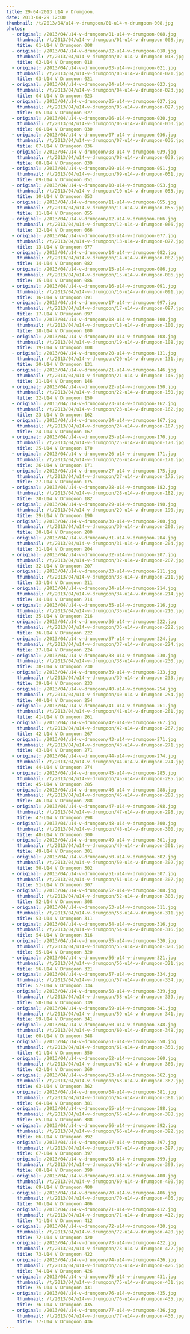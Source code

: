 ```yaml
---
title: 29-04-2013 U14 v Drumgoon.
date: 2013-04-29 12:00
thumbnail: /t/2013/04/u14-v-drumgoon/01-u14-v-drumgoon-008.jpg
photos:
  - original: /2013/04/u14-v-drumgoon/01-u14-v-drumgoon-008.jpg
    thumbnail: /t/2013/04/u14-v-drumgoon/01-u14-v-drumgoon-008.jpg
    title: 01-U14 V Drumgoon 008
  - original: /2013/04/u14-v-drumgoon/02-u14-v-drumgoon-018.jpg
    thumbnail: /t/2013/04/u14-v-drumgoon/02-u14-v-drumgoon-018.jpg
    title: 02-U14 V Drumgoon 018
  - original: /2013/04/u14-v-drumgoon/03-u14-v-drumgoon-021.jpg
    thumbnail: /t/2013/04/u14-v-drumgoon/03-u14-v-drumgoon-021.jpg
    title: 03-U14 V Drumgoon 021
  - original: /2013/04/u14-v-drumgoon/04-u14-v-drumgoon-023.jpg
    thumbnail: /t/2013/04/u14-v-drumgoon/04-u14-v-drumgoon-023.jpg
    title: 04-U14 V Drumgoon 023
  - original: /2013/04/u14-v-drumgoon/05-u14-v-drumgoon-027.jpg
    thumbnail: /t/2013/04/u14-v-drumgoon/05-u14-v-drumgoon-027.jpg
    title: 05-U14 V Drumgoon 027
  - original: /2013/04/u14-v-drumgoon/06-u14-v-drumgoon-030.jpg
    thumbnail: /t/2013/04/u14-v-drumgoon/06-u14-v-drumgoon-030.jpg
    title: 06-U14 V Drumgoon 030
  - original: /2013/04/u14-v-drumgoon/07-u14-v-drumgoon-036.jpg
    thumbnail: /t/2013/04/u14-v-drumgoon/07-u14-v-drumgoon-036.jpg
    title: 07-U14 V Drumgoon 036
  - original: /2013/04/u14-v-drumgoon/08-u14-v-drumgoon-039.jpg
    thumbnail: /t/2013/04/u14-v-drumgoon/08-u14-v-drumgoon-039.jpg
    title: 08-U14 V Drumgoon 039
  - original: /2013/04/u14-v-drumgoon/09-u14-v-drumgoon-051.jpg
    thumbnail: /t/2013/04/u14-v-drumgoon/09-u14-v-drumgoon-051.jpg
    title: 09-U14 V Drumgoon 051
  - original: /2013/04/u14-v-drumgoon/10-u14-v-drumgoon-053.jpg
    thumbnail: /t/2013/04/u14-v-drumgoon/10-u14-v-drumgoon-053.jpg
    title: 10-U14 V Drumgoon 053
  - original: /2013/04/u14-v-drumgoon/11-u14-v-drumgoon-055.jpg
    thumbnail: /t/2013/04/u14-v-drumgoon/11-u14-v-drumgoon-055.jpg
    title: 11-U14 V Drumgoon 055
  - original: /2013/04/u14-v-drumgoon/12-u14-v-drumgoon-066.jpg
    thumbnail: /t/2013/04/u14-v-drumgoon/12-u14-v-drumgoon-066.jpg
    title: 12-U14 V Drumgoon 066
  - original: /2013/04/u14-v-drumgoon/13-u14-v-drumgoon-077.jpg
    thumbnail: /t/2013/04/u14-v-drumgoon/13-u14-v-drumgoon-077.jpg
    title: 13-U14 V Drumgoon 077
  - original: /2013/04/u14-v-drumgoon/14-u14-v-drumgoon-082.jpg
    thumbnail: /t/2013/04/u14-v-drumgoon/14-u14-v-drumgoon-082.jpg
    title: 14-U14 V Drumgoon 082
  - original: /2013/04/u14-v-drumgoon/15-u14-v-drumgoon-086.jpg
    thumbnail: /t/2013/04/u14-v-drumgoon/15-u14-v-drumgoon-086.jpg
    title: 15-U14 V Drumgoon 086
  - original: /2013/04/u14-v-drumgoon/16-u14-v-drumgoon-091.jpg
    thumbnail: /t/2013/04/u14-v-drumgoon/16-u14-v-drumgoon-091.jpg
    title: 16-U14 V Drumgoon 091
  - original: /2013/04/u14-v-drumgoon/17-u14-v-drumgoon-097.jpg
    thumbnail: /t/2013/04/u14-v-drumgoon/17-u14-v-drumgoon-097.jpg
    title: 17-U14 V Drumgoon 097
  - original: /2013/04/u14-v-drumgoon/18-u14-v-drumgoon-100.jpg
    thumbnail: /t/2013/04/u14-v-drumgoon/18-u14-v-drumgoon-100.jpg
    title: 18-U14 V Drumgoon 100
  - original: /2013/04/u14-v-drumgoon/19-u14-v-drumgoon-108.jpg
    thumbnail: /t/2013/04/u14-v-drumgoon/19-u14-v-drumgoon-108.jpg
    title: 19-U14 V Drumgoon 108
  - original: /2013/04/u14-v-drumgoon/20-u14-v-drumgoon-131.jpg
    thumbnail: /t/2013/04/u14-v-drumgoon/20-u14-v-drumgoon-131.jpg
    title: 20-U14 V Drumgoon 131
  - original: /2013/04/u14-v-drumgoon/21-u14-v-drumgoon-146.jpg
    thumbnail: /t/2013/04/u14-v-drumgoon/21-u14-v-drumgoon-146.jpg
    title: 21-U14 V Drumgoon 146
  - original: /2013/04/u14-v-drumgoon/22-u14-v-drumgoon-150.jpg
    thumbnail: /t/2013/04/u14-v-drumgoon/22-u14-v-drumgoon-150.jpg
    title: 22-U14 V Drumgoon 150
  - original: /2013/04/u14-v-drumgoon/23-u14-v-drumgoon-162.jpg
    thumbnail: /t/2013/04/u14-v-drumgoon/23-u14-v-drumgoon-162.jpg
    title: 23-U14 V Drumgoon 162
  - original: /2013/04/u14-v-drumgoon/24-u14-v-drumgoon-167.jpg
    thumbnail: /t/2013/04/u14-v-drumgoon/24-u14-v-drumgoon-167.jpg
    title: 24-U14 V Drumgoon 167
  - original: /2013/04/u14-v-drumgoon/25-u14-v-drumgoon-170.jpg
    thumbnail: /t/2013/04/u14-v-drumgoon/25-u14-v-drumgoon-170.jpg
    title: 25-U14 V Drumgoon 170
  - original: /2013/04/u14-v-drumgoon/26-u14-v-drumgoon-171.jpg
    thumbnail: /t/2013/04/u14-v-drumgoon/26-u14-v-drumgoon-171.jpg
    title: 26-U14 V Drumgoon 171
  - original: /2013/04/u14-v-drumgoon/27-u14-v-drumgoon-175.jpg
    thumbnail: /t/2013/04/u14-v-drumgoon/27-u14-v-drumgoon-175.jpg
    title: 27-U14 V Drumgoon 175
  - original: /2013/04/u14-v-drumgoon/28-u14-v-drumgoon-182.jpg
    thumbnail: /t/2013/04/u14-v-drumgoon/28-u14-v-drumgoon-182.jpg
    title: 28-U14 V Drumgoon 182
  - original: /2013/04/u14-v-drumgoon/29-u14-v-drumgoon-190.jpg
    thumbnail: /t/2013/04/u14-v-drumgoon/29-u14-v-drumgoon-190.jpg
    title: 29-U14 V Drumgoon 190
  - original: /2013/04/u14-v-drumgoon/30-u14-v-drumgoon-200.jpg
    thumbnail: /t/2013/04/u14-v-drumgoon/30-u14-v-drumgoon-200.jpg
    title: 30-U14 V Drumgoon 200
  - original: /2013/04/u14-v-drumgoon/31-u14-v-drumgoon-204.jpg
    thumbnail: /t/2013/04/u14-v-drumgoon/31-u14-v-drumgoon-204.jpg
    title: 31-U14 V Drumgoon 204
  - original: /2013/04/u14-v-drumgoon/32-u14-v-drumgoon-207.jpg
    thumbnail: /t/2013/04/u14-v-drumgoon/32-u14-v-drumgoon-207.jpg
    title: 32-U14 V Drumgoon 207
  - original: /2013/04/u14-v-drumgoon/33-u14-v-drumgoon-211.jpg
    thumbnail: /t/2013/04/u14-v-drumgoon/33-u14-v-drumgoon-211.jpg
    title: 33-U14 V Drumgoon 211
  - original: /2013/04/u14-v-drumgoon/34-u14-v-drumgoon-214.jpg
    thumbnail: /t/2013/04/u14-v-drumgoon/34-u14-v-drumgoon-214.jpg
    title: 34-U14 V Drumgoon 214
  - original: /2013/04/u14-v-drumgoon/35-u14-v-drumgoon-216.jpg
    thumbnail: /t/2013/04/u14-v-drumgoon/35-u14-v-drumgoon-216.jpg
    title: 35-U14 V Drumgoon 216
  - original: /2013/04/u14-v-drumgoon/36-u14-v-drumgoon-222.jpg
    thumbnail: /t/2013/04/u14-v-drumgoon/36-u14-v-drumgoon-222.jpg
    title: 36-U14 V Drumgoon 222
  - original: /2013/04/u14-v-drumgoon/37-u14-v-drumgoon-224.jpg
    thumbnail: /t/2013/04/u14-v-drumgoon/37-u14-v-drumgoon-224.jpg
    title: 37-U14 V Drumgoon 224
  - original: /2013/04/u14-v-drumgoon/38-u14-v-drumgoon-230.jpg
    thumbnail: /t/2013/04/u14-v-drumgoon/38-u14-v-drumgoon-230.jpg
    title: 38-U14 V Drumgoon 230
  - original: /2013/04/u14-v-drumgoon/39-u14-v-drumgoon-233.jpg
    thumbnail: /t/2013/04/u14-v-drumgoon/39-u14-v-drumgoon-233.jpg
    title: 39-U14 V Drumgoon 233
  - original: /2013/04/u14-v-drumgoon/40-u14-v-drumgoon-254.jpg
    thumbnail: /t/2013/04/u14-v-drumgoon/40-u14-v-drumgoon-254.jpg
    title: 40-U14 V Drumgoon 254
  - original: /2013/04/u14-v-drumgoon/41-u14-v-drumgoon-261.jpg
    thumbnail: /t/2013/04/u14-v-drumgoon/41-u14-v-drumgoon-261.jpg
    title: 41-U14 V Drumgoon 261
  - original: /2013/04/u14-v-drumgoon/42-u14-v-drumgoon-267.jpg
    thumbnail: /t/2013/04/u14-v-drumgoon/42-u14-v-drumgoon-267.jpg
    title: 42-U14 V Drumgoon 267
  - original: /2013/04/u14-v-drumgoon/43-u14-v-drumgoon-271.jpg
    thumbnail: /t/2013/04/u14-v-drumgoon/43-u14-v-drumgoon-271.jpg
    title: 43-U14 V Drumgoon 271
  - original: /2013/04/u14-v-drumgoon/44-u14-v-drumgoon-274.jpg
    thumbnail: /t/2013/04/u14-v-drumgoon/44-u14-v-drumgoon-274.jpg
    title: 44-U14 V Drumgoon 274
  - original: /2013/04/u14-v-drumgoon/45-u14-v-drumgoon-285.jpg
    thumbnail: /t/2013/04/u14-v-drumgoon/45-u14-v-drumgoon-285.jpg
    title: 45-U14 V Drumgoon 285
  - original: /2013/04/u14-v-drumgoon/46-u14-v-drumgoon-288.jpg
    thumbnail: /t/2013/04/u14-v-drumgoon/46-u14-v-drumgoon-288.jpg
    title: 46-U14 V Drumgoon 288
  - original: /2013/04/u14-v-drumgoon/47-u14-v-drumgoon-298.jpg
    thumbnail: /t/2013/04/u14-v-drumgoon/47-u14-v-drumgoon-298.jpg
    title: 47-U14 V Drumgoon 298
  - original: /2013/04/u14-v-drumgoon/48-u14-v-drumgoon-300.jpg
    thumbnail: /t/2013/04/u14-v-drumgoon/48-u14-v-drumgoon-300.jpg
    title: 48-U14 V Drumgoon 300
  - original: /2013/04/u14-v-drumgoon/49-u14-v-drumgoon-301.jpg
    thumbnail: /t/2013/04/u14-v-drumgoon/49-u14-v-drumgoon-301.jpg
    title: 49-U14 V Drumgoon 301
  - original: /2013/04/u14-v-drumgoon/50-u14-v-drumgoon-302.jpg
    thumbnail: /t/2013/04/u14-v-drumgoon/50-u14-v-drumgoon-302.jpg
    title: 50-U14 V Drumgoon 302
  - original: /2013/04/u14-v-drumgoon/51-u14-v-drumgoon-307.jpg
    thumbnail: /t/2013/04/u14-v-drumgoon/51-u14-v-drumgoon-307.jpg
    title: 51-U14 V Drumgoon 307
  - original: /2013/04/u14-v-drumgoon/52-u14-v-drumgoon-308.jpg
    thumbnail: /t/2013/04/u14-v-drumgoon/52-u14-v-drumgoon-308.jpg
    title: 52-U14 V Drumgoon 308
  - original: /2013/04/u14-v-drumgoon/53-u14-v-drumgoon-311.jpg
    thumbnail: /t/2013/04/u14-v-drumgoon/53-u14-v-drumgoon-311.jpg
    title: 53-U14 V Drumgoon 311
  - original: /2013/04/u14-v-drumgoon/54-u14-v-drumgoon-316.jpg
    thumbnail: /t/2013/04/u14-v-drumgoon/54-u14-v-drumgoon-316.jpg
    title: 54-U14 V Drumgoon 316
  - original: /2013/04/u14-v-drumgoon/55-u14-v-drumgoon-320.jpg
    thumbnail: /t/2013/04/u14-v-drumgoon/55-u14-v-drumgoon-320.jpg
    title: 55-U14 V Drumgoon 320
  - original: /2013/04/u14-v-drumgoon/56-u14-v-drumgoon-321.jpg
    thumbnail: /t/2013/04/u14-v-drumgoon/56-u14-v-drumgoon-321.jpg
    title: 56-U14 V Drumgoon 321
  - original: /2013/04/u14-v-drumgoon/57-u14-v-drumgoon-334.jpg
    thumbnail: /t/2013/04/u14-v-drumgoon/57-u14-v-drumgoon-334.jpg
    title: 57-U14 V Drumgoon 334
  - original: /2013/04/u14-v-drumgoon/58-u14-v-drumgoon-339.jpg
    thumbnail: /t/2013/04/u14-v-drumgoon/58-u14-v-drumgoon-339.jpg
    title: 58-U14 V Drumgoon 339
  - original: /2013/04/u14-v-drumgoon/59-u14-v-drumgoon-341.jpg
    thumbnail: /t/2013/04/u14-v-drumgoon/59-u14-v-drumgoon-341.jpg
    title: 59-U14 V Drumgoon 341
  - original: /2013/04/u14-v-drumgoon/60-u14-v-drumgoon-348.jpg
    thumbnail: /t/2013/04/u14-v-drumgoon/60-u14-v-drumgoon-348.jpg
    title: 60-U14 V Drumgoon 348
  - original: /2013/04/u14-v-drumgoon/61-u14-v-drumgoon-350.jpg
    thumbnail: /t/2013/04/u14-v-drumgoon/61-u14-v-drumgoon-350.jpg
    title: 61-U14 V Drumgoon 350
  - original: /2013/04/u14-v-drumgoon/62-u14-v-drumgoon-360.jpg
    thumbnail: /t/2013/04/u14-v-drumgoon/62-u14-v-drumgoon-360.jpg
    title: 62-U14 V Drumgoon 360
  - original: /2013/04/u14-v-drumgoon/63-u14-v-drumgoon-362.jpg
    thumbnail: /t/2013/04/u14-v-drumgoon/63-u14-v-drumgoon-362.jpg
    title: 63-U14 V Drumgoon 362
  - original: /2013/04/u14-v-drumgoon/64-u14-v-drumgoon-381.jpg
    thumbnail: /t/2013/04/u14-v-drumgoon/64-u14-v-drumgoon-381.jpg
    title: 64-U14 V Drumgoon 381
  - original: /2013/04/u14-v-drumgoon/65-u14-v-drumgoon-388.jpg
    thumbnail: /t/2013/04/u14-v-drumgoon/65-u14-v-drumgoon-388.jpg
    title: 65-U14 V Drumgoon 388
  - original: /2013/04/u14-v-drumgoon/66-u14-v-drumgoon-392.jpg
    thumbnail: /t/2013/04/u14-v-drumgoon/66-u14-v-drumgoon-392.jpg
    title: 66-U14 V Drumgoon 392
  - original: /2013/04/u14-v-drumgoon/67-u14-v-drumgoon-397.jpg
    thumbnail: /t/2013/04/u14-v-drumgoon/67-u14-v-drumgoon-397.jpg
    title: 67-U14 V Drumgoon 397
  - original: /2013/04/u14-v-drumgoon/68-u14-v-drumgoon-399.jpg
    thumbnail: /t/2013/04/u14-v-drumgoon/68-u14-v-drumgoon-399.jpg
    title: 68-U14 V Drumgoon 399
  - original: /2013/04/u14-v-drumgoon/69-u14-v-drumgoon-400.jpg
    thumbnail: /t/2013/04/u14-v-drumgoon/69-u14-v-drumgoon-400.jpg
    title: 69-U14 V Drumgoon 400
  - original: /2013/04/u14-v-drumgoon/70-u14-v-drumgoon-406.jpg
    thumbnail: /t/2013/04/u14-v-drumgoon/70-u14-v-drumgoon-406.jpg
    title: 70-U14 V Drumgoon 406
  - original: /2013/04/u14-v-drumgoon/71-u14-v-drumgoon-412.jpg
    thumbnail: /t/2013/04/u14-v-drumgoon/71-u14-v-drumgoon-412.jpg
    title: 71-U14 V Drumgoon 412
  - original: /2013/04/u14-v-drumgoon/72-u14-v-drumgoon-420.jpg
    thumbnail: /t/2013/04/u14-v-drumgoon/72-u14-v-drumgoon-420.jpg
    title: 72-U14 V Drumgoon 420
  - original: /2013/04/u14-v-drumgoon/73-u14-v-drumgoon-422.jpg
    thumbnail: /t/2013/04/u14-v-drumgoon/73-u14-v-drumgoon-422.jpg
    title: 73-U14 V Drumgoon 422
  - original: /2013/04/u14-v-drumgoon/74-u14-v-drumgoon-426.jpg
    thumbnail: /t/2013/04/u14-v-drumgoon/74-u14-v-drumgoon-426.jpg
    title: 74-U14 V Drumgoon 426
  - original: /2013/04/u14-v-drumgoon/75-u14-v-drumgoon-431.jpg
    thumbnail: /t/2013/04/u14-v-drumgoon/75-u14-v-drumgoon-431.jpg
    title: 75-U14 V Drumgoon 431
  - original: /2013/04/u14-v-drumgoon/76-u14-v-drumgoon-435.jpg
    thumbnail: /t/2013/04/u14-v-drumgoon/76-u14-v-drumgoon-435.jpg
    title: 76-U14 V Drumgoon 435
  - original: /2013/04/u14-v-drumgoon/77-u14-v-drumgoon-436.jpg
    thumbnail: /t/2013/04/u14-v-drumgoon/77-u14-v-drumgoon-436.jpg
    title: 77-U14 V Drumgoon 436
---
```

